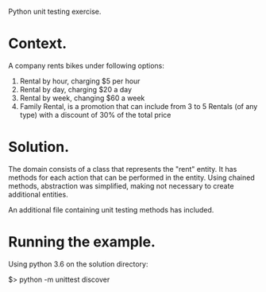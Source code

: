 Python unit testing exercise.

# Context.

A company rents bikes under following options: 

1. Rental by hour, charging $5 per hour
2. Rental by day, charging $20 a day
3. Rental by week, changing $60 a week
4. Family Rental, is a promotion that can include from 3 to 5 Rentals (of any type) with a discount of 30% of the total price

# Solution.

The domain consists of a class that represents the "rent" entity. It has methods for each action that can be performed in the entity. Using chained methods, abstraction was simplified, making not necessary to create additional entities.

An additional file containing unit testing methods has included.

# Running the example.

Using python 3.6 on the solution directory:

$> python -m unittest discover
